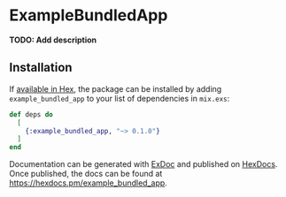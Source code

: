 # ExampleBundledApp

**TODO: Add description**

## Installation

If [available in Hex](https://hex.pm/docs/publish), the package can be installed
by adding `example_bundled_app` to your list of dependencies in `mix.exs`:

```elixir
def deps do
  [
    {:example_bundled_app, "~> 0.1.0"}
  ]
end
```

Documentation can be generated with [ExDoc](https://github.com/elixir-lang/ex_doc)
and published on [HexDocs](https://hexdocs.pm). Once published, the docs can
be found at <https://hexdocs.pm/example_bundled_app>.

